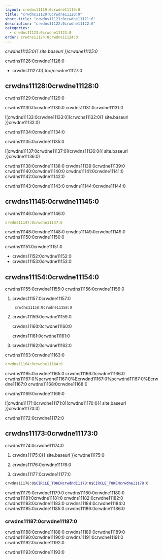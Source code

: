```yaml
---
layout: crwdns11119:0crwdne11119:0
title: "crwdns11120:0crwdne11120:0"
short-title: "crwdns11121:0crwdne11121:0"
description: "crwdns11122:0crwdne11122:0"
categories:
  - crwdns11123:0crwdne11123:0
order: crwdns11124:0crwdne11124:0
---
```

*crwdns11125:0{{ site.baseurl }}crwdne11125:0*

crwdns11126:0crwdne11126:0

* crwdns11127:0{:toc}crwdne11127:0

## crwdns11128:0crwdne11128:0

crwdns11129:0crwdne11129:0

crwdns11130:0crwdne11130:0 crwdns11131:0crwdne11131:0

![crwdns11133:0crwdne11133:0](crwdns11132:0{{ site.baseurl }}crwdne11132:0)

crwdns11134:0crwdne11134:0

crwdns11135:0crwdne11135:0

![crwdns11137:0crwdne11137:0](crwdns11136:0{{ site.baseurl }}crwdne11136:0)

crwdns11138:0crwdne11138:0 crwdns11139:0crwdne11139:0 crwdns11140:0crwdne11140:0 crwdns11141:0crwdne11141:0 crwdns11142:0crwdne11142:0

crwdns11143:0crwdne11143:0 crwdns11144:0crwdne11144:0

## crwdns11145:0crwdne11145:0

crwdns11146:0crwdne11146:0

```yaml
crwdns11147:0crwdne11147:0
```

crwdns11148:0crwdne11148:0 crwdns11149:0crwdne11149:0 crwdns11150:0crwdne11150:0

crwdns11151:0crwdne11151:0

* crwdns11152:0crwdne11152:0
* crwdns11153:0crwdne11153:0

## crwdns11154:0crwdne11154:0

crwdns11155:0crwdne11155:0 crwdns11156:0crwdne11156:0

1. crwdns11157:0crwdne11157:0
    
        crwdns11158:0crwdne11158:0

2. crwdns11159:0crwdne11159:0
    
    crwdns11160:0crwdne11160:0
    
    crwdns11161:0crwdne11161:0

3. crwdns11162:0crwdne11162:0

crwdns11163:0crwdne11163:0

```yaml
crwdns11164:0crwdne11164:0
```

crwdns11165:0crwdne11165:0 crwdns11166:0crwdne11166:0 crwdns11167:0%pcrwdnd11167:0%Ecrwdnd11167:0%pcrwdnd11167:0%Ecrwdne11167:0 crwdns11168:0crwdne11168:0

crwdns11169:0crwdne11169:0

![crwdns11171:0crwdne11171:0](crwdns11170:0{{ site.baseurl }}crwdne11170:0)

crwdns11172:0crwdne11172:0

## crwdns11173:0crwdne11173:0

crwdns11174:0crwdne11174:0

1. crwdns11175:0{{ site.baseurl }}crwdne11175:0

2. crwdns11176:0crwdne11176:0

3. crwdns11177:0crwdne11177:0

```bash
crwdns11178:0$CIRCLE_TOKENcrwdnd11178:0$CIRCLE_TOKENcrwdne11178:0
```

crwdns11179:0crwdne11179:0 crwdns11180:0crwdne11180:0 crwdns11181:0crwdne11181:0 crwdns11182:0crwdne11182:0 crwdns11183:0crwdne11183:0 crwdns11184:0crwdne11184:0 crwdns11185:0crwdne11185:0 crwdns11186:0crwdne11186:0

### crwdns11187:0crwdne11187:0

crwdns11188:0crwdne11188:0 crwdns11189:0crwdne11189:0 crwdns11190:0crwdne11190:0 crwdns11191:0crwdne11191:0 crwdns11192:0crwdne11192:0

crwdns11193:0crwdne11193:0